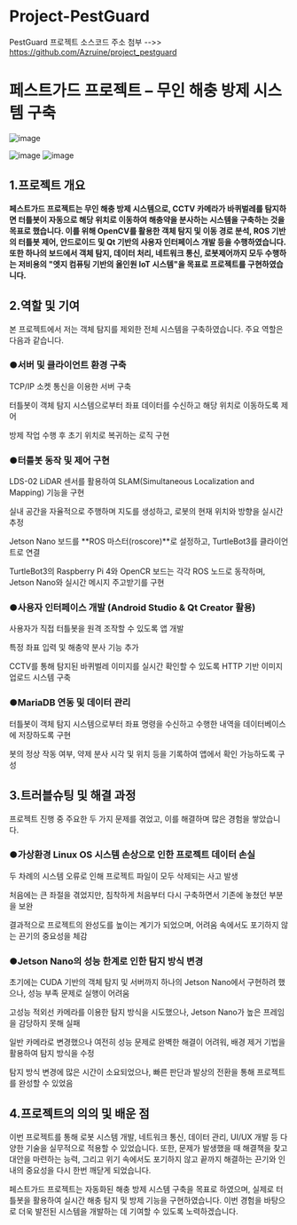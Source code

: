 # Project-PestGuard
PestGuard 프로젝트 소스코드 주소 첨부
-->> https://github.com/Azruine/project_pestguard


# 페스트가드 프로젝트 – 무인 해충 방제 시스템 구축

![image](https://github.com/user-attachments/assets/db3aefd7-fe78-4298-8f78-8d297287dcb3)

![image](https://github.com/user-attachments/assets/8ff477cf-0661-4474-9bd8-ec3b1a22f1d6)  ![image](https://github.com/user-attachments/assets/797fd306-5ec9-47ab-a74f-9265e9837a81)


## 1.프로젝트 개요

**페스트가드 프로젝트는 무인 해충 방제 시스템으로, CCTV 카메라가 바퀴벌레를 탐지하면 터틀봇이 자동으로 해당 위치로 이동하여 해충약을 분사하는 시스템을 구축하는 것을 목표로 했습니다. 이를 위해 OpenCV를 활용한 객체 탐지 및 이동 경로 분석, ROS 기반의 터틀봇 제어, 안드로이드 및 Qt 기반의 사용자 인터페이스 개발 등을 수행하였습니다. 또한 하나의 보드에서 객체 탐지, 데이터 처리, 네트워크 통신, 로봇제어까지 모두 수행하는 저비용의 "엣지 컴퓨팅 기반의 올인원 IoT 시스템"을 목표로 프로젝트를 구현하였습니다.**

## 2.역할 및 기여
본 프로젝트에서 저는 객체 탐지를 제외한 전체 시스템을 구축하였습니다. 주요 역할은 다음과 같습니다.

### ●서버 및 클라이언트 환경 구축

TCP/IP 소켓 통신을 이용한 서버 구축

터틀봇이 객체 탐지 시스템으로부터 좌표 데이터를 수신하고 해당 위치로 이동하도록 제어

방제 작업 수행 후 초기 위치로 복귀하는 로직 구현

### ●터틀봇 동작 및 제어 구현

LDS-02 LiDAR 센서를 활용하여 SLAM(Simultaneous Localization and Mapping) 기능을 구현

실내 공간을 자율적으로 주행하며 지도를 생성하고, 로봇의 현재 위치와 방향을 실시간 추정

Jetson Nano 보드를 **ROS 마스터(roscore)**로 설정하고, TurtleBot3를 클라이언트로 연결

TurtleBot3의 Raspberry Pi 4와 OpenCR 보드는 각각 ROS 노드로 동작하며, Jetson Nano와 실시간 메시지 주고받기를 구현

### ●사용자 인터페이스 개발 (Android Studio & Qt Creator 활용)

사용자가 직접 터틀봇을 원격 조작할 수 있도록 앱 개발

특정 좌표 입력 및 해충약 분사 기능 추가

CCTV를 통해 탐지된 바퀴벌레 이미지를 실시간 확인할 수 있도록 HTTP 기반 이미지 업로드 시스템 구축

### ●MariaDB 연동 및 데이터 관리

터틀봇이 객체 탐지 시스템으로부터 좌표 명령을 수신하고 수행한 내역을 데이터베이스에 저장하도록 구현

봇의 정상 작동 여부, 약제 분사 시각 및 위치 등을 기록하여 앱에서 확인 가능하도록 구성

## 3.트러블슈팅 및 해결 과정
프로젝트 진행 중 주요한 두 가지 문제를 겪었고, 이를 해결하며 많은 경험을 쌓았습니다.

### ●가상환경 Linux OS 시스템 손상으로 인한 프로젝트 데이터 손실

두 차례의 시스템 오류로 인해 프로젝트 파일이 모두 삭제되는 사고 발생

처음에는 큰 좌절을 겪었지만, 침착하게 처음부터 다시 구축하면서 기존에 놓쳤던 부분을 보완

결과적으로 프로젝트의 완성도를 높이는 계기가 되었으며, 어려움 속에서도 포기하지 않는 끈기의 중요성을 체감

### ●Jetson Nano의 성능 한계로 인한 탐지 방식 변경

초기에는 CUDA 기반의 객체 탐지 및 서버까지 하나의 Jetson Nano에서 구현하려 했으나, 성능 부족 문제로 실행이 어려움

고성능 적외선 카메라를 이용한 탐지 방식을 시도했으나, Jetson Nano가 높은 프레임을 감당하지 못해 실패

일반 카메라로 변경했으나 여전히 성능 문제로 완벽한 해결이 어려워, 배경 제거 기법을 활용하여 탐지 방식을 수정

탐지 방식 변경에 많은 시간이 소요되었으나, 빠른 판단과 발상의 전환을 통해 프로젝트를 완성할 수 있었음

## 4.프로젝트의 의의 및 배운 점
이번 프로젝트를 통해 로봇 시스템 개발, 네트워크 통신, 데이터 관리, UI/UX 개발 등 다양한 기술을 실무적으로 적용할 수 있었습니다. 또한, 문제가 발생했을 때 해결책을 찾고 대안을 마련하는 능력, 그리고 위기 속에서도 포기하지 않고 끝까지 해결하는 끈기와 인내의 중요성을 다시 한번 깨닫게 되었습니다.

페스트가드 프로젝트는 자동화된 해충 방제 시스템 구축을 목표로 하였으며, 실제로 터틀봇을 활용하여 실시간 해충 탐지 및 방제 기능을 구현하였습니다. 이번 경험을 바탕으로 더욱 발전된 시스템을 개발하는 데 기여할 수 있도록 노력하겠습니다.
